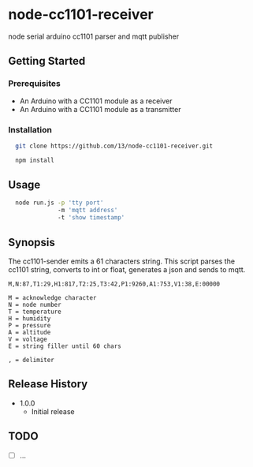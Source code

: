 # node-cc1101-receiver

node serial arduino cc1101 parser and mqtt publisher

## Getting Started

### Prerequisites

* An Arduino with a CC1101 module as a receiver
* An Arduino with a CC1101 module as a transmitter

### Installation

```bash
  git clone https://github.com/13/node-cc1101-receiver.git

  npm install
```

## Usage

```bash
  node run.js -p 'tty port'
              -m 'mqtt address'
              -t 'show timestamp'
```

## Synopsis

The cc1101-sender emits a 61 characters string.
This script parses the cc1101 string, converts to int or float, generates a json and sends to mqtt.

```
M,N:87,T1:29,H1:817,T2:25,T3:42,P1:9260,A1:753,V1:38,E:00000
```

```
M = acknowledge character
N = node number
T = temperature
H = humidity
P = pressure
A = altitude
V = voltage
E = string filler until 60 chars

, = delimiter
```

## Release History

* 1.0.0
    * Initial release
    
## TODO
- [ ] ...
